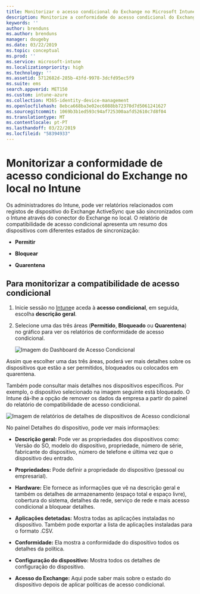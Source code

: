 ```yaml
---
title: Monitorizar o acesso condicional do Exchange no Microsoft Intune | Microsoft Intune
description: Monitorize a conformidade do acesso condicional do Exchange Online e no Exchange no local através do portal do Azure no Intune.
keywords: ''
author: brenduns
ms.author: brenduns
manager: dougeby
ms.date: 03/22/2019
ms.topic: conceptual
ms.prod: ''
ms.service: microsoft-intune
ms.localizationpriority: high
ms.technology: ''
ms.assetid: 5712682d-285b-43fd-9978-3dcfd95ec5f9
ms.suite: ems
search.appverid: MET150
ms.custom: intune-azure
ms.collection: M365-identity-device-management
ms.openlocfilehash: 8ebca668ba3e02ec6088bb72370d7d5061241627
ms.sourcegitcommit: 1069b3b1ed593c94af725300aafd52610c7d8f04
ms.translationtype: MT
ms.contentlocale: pt-PT
ms.lasthandoff: 03/22/2019
ms.locfileid: "58394933"
---
```

# <a name="monitor-conditional-access-compliance-for-exchange-on-premises-in-intune"></a>Monitorizar a conformidade de acesso condicional do Exchange no local no Intune

Os administradores do Intune, pode ver relatórios relacionados com registos de dispositivo do Exchange ActiveSync que são sincronizados com o Intune através do conector do Exchange no local. O relatório de compatibilidade de acesso condicional apresenta um resumo dos dispositivos com diferentes estados de sincronização:

- **Permitir**

- **Bloquear**

- **Quarentena**

## <a name="to-monitor-conditional-access-compliance"></a>Para monitorizar a compatibilidade de acesso condicional

1. Inicie sessão no [Intune](https://aka.ms/intuneportal)e aceda à **acesso condicional**, em seguida, escolha **descrição geral**.

2. Selecione uma das três áreas (**Permitido**, **Bloqueado** ou **Quarentena**) no gráfico para ver os relatórios de conformidade de acesso condicional.

   ![Imagem do Dashboard de Acesso Condicional](./media/CA-reporting-intune-1.png)

Assim que escolher uma das três áreas, poderá ver mais detalhes sobre os dispositivos que estão a ser permitidos, bloqueados ou colocados em quarentena.

Também pode consultar mais detalhes nos dispositivos específicos. Por exemplo, o dispositivo selecionado na imagem seguinte está bloqueado. O Intune dá-lhe a opção de remover os dados da empresa a partir do painel do relatório de compatibilidade de acesso condicional.

![Imagem de relatórios de detalhes de dispositivos de Acesso condicional](./media/CA-reporting-intune-3.png)

No painel Detalhes do dispositivo, pode ver mais informações:

- **Descrição geral:** Pode ver as propriedades dos dispositivos como: Versão do SO, modelo do dispositivo, propriedade, número de série, fabricante do dispositivo, número de telefone e última vez que o dispositivo deu entrado.

- **Propriedades:** Pode definir a propriedade do dispositivo (pessoal ou empresarial).

- **Hardware:** Ele fornece as informações que vê na descrição geral e também os detalhes de armazenamento (espaço total e espaço livre), cobertura do sistema, detalhes da rede, serviço de rede e mais acesso condicional a bloquear detalhes.

- **Aplicações detetadas:** Mostra todas as aplicações instaladas no dispositivo. Também pode exportar a lista de aplicações instaladas para o formato .CSV.

- **Conformidade:** Ela mostra a conformidade do dispositivo todos os detalhes da política.

- **Configuração do dispositivo:** Mostra todos os detalhes de configuração do dispositivo.

- **Acesso do Exchange:** Aqui pode saber mais sobre o estado do dispositivo depois de aplicar políticas de acesso condicional.
